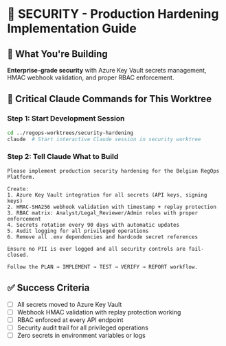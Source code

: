 # 🔐 SECURITY - Production Hardening Implementation Guide

## 🎯 **What You're Building**
**Enterprise-grade security** with Azure Key Vault secrets management, HMAC webhook validation, and proper RBAC enforcement.

## 🚨 **Critical Claude Commands for This Worktree**

### **Step 1: Start Development Session**
```bash
cd ../regops-worktrees/security-hardening
claude  # Start interactive Claude session in security worktree
```

### **Step 2: Tell Claude What to Build**
```
Please implement production security hardening for the Belgian RegOps Platform.

Create:
1. Azure Key Vault integration for all secrets (API keys, signing keys)
2. HMAC-SHA256 webhook validation with timestamp + replay protection
3. RBAC matrix: Analyst/Legal_Reviewer/Admin roles with proper enforcement
4. Secrets rotation every 90 days with automatic updates
5. Audit logging for all privileged operations
6. Remove all .env dependencies and hardcode secret references

Ensure no PII is ever logged and all security controls are fail-closed.

Follow the PLAN → IMPLEMENT → TEST → VERIFY → REPORT workflow.
```

## ✅ **Success Criteria**
- [ ] All secrets moved to Azure Key Vault
- [ ] Webhook HMAC validation with replay protection working
- [ ] RBAC enforced at every API endpoint
- [ ] Security audit trail for all privileged operations
- [ ] Zero secrets in environment variables or logs